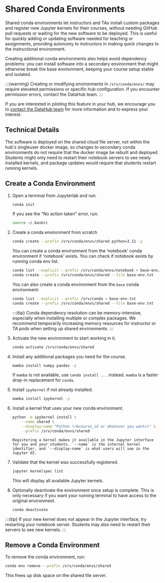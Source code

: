 # Shared Conda Environments

Shared conda environments let instructors and TAs install custom packages and
register new Jupyter kernels for their courses, without needing GitHub pull
requests or waiting for the new software to be deployed. This is useful for
quickly adding or updating software needed for teaching or assignments,
providing autonomy to instructors in making quick changes to the instructional
environment.

Creating additional conda environments also helps avoid dependency problems: you
can install software into a secondary environment that might otherwise break the
base environment, keeping your course setup stable and isolated.

:::{warning}
Creating or modifying environments in `/srv/conda/envs/` may require elevated
permissions or specific hub configuration. If you encounter permission errors,
contact the DataHub team.
:::

If you are interested in piloting this feature in your hub, we encourage you to
[contact the DataHub
team](https://github.com/berkeley-dsep-infra/datahub/issues/new?template=featurerequest.md)
for more information and to express your interest.

## Technical Details

The software is deployed on the shared cloud file server, not within the hub's
singleuser docker image, so changes to secondary conda environments do not
require that the docker image be rebuilt and deployed. Students might only need
to restart their notebook servers to see newly installed kernels, and package
updates would require that students restart running kernels.

## Create a Conda Environment

1. Open a terminal from Jupyterlab and run:

   ```bash
   conda init
   ```

   If you see the “No action taken” error, run:

   ```bash
   source ~/.bashrc
   ```

1. Create a conda environment from scratch

   ```bash
   conda create --prefix /srv/conda/envs/shared python=3.11 -y
   ```

   You can create a conda environment from the ‘notebook’ conda environment if ‘notebook’ exists. You can check if notebook exists by running conda env list.

   ```bash
   conda list --explicit --prefix /srv/conda/envs/notebook > base-env.txt
   conda create --prefix /srv/conda/envs/shared --file base-env.txt
   ```

   You can also create a conda environment from the `base` conda environment:

   ```bash
   conda list --explicit --prefix /srv/conda > base-env.txt
   conda create --prefix /srv/conda/envs/shared --file base-env.txt
   ```
   :::{tip}
   Conda dependency resolution can be memory-intensive, especially when installing multiple or complex packages. We recommend temporarily increasing memory resources for instructor or TA pods when setting up shared environments.
   :::

1. Activate the new environment to start working in it.

   ```bash
   conda activate /srv/conda/envs/shared
   ```

1. Install any additional packages you need for the course.

   ```bash
   mamba install numpy pandas -y
   ```
   If `mamba` is not available, use `conda install ...` instead. `mamba` is a faster drop-in replacement for `conda`.

1. Install `ipykernel` if not already installed.

   ```bash
   mamba install ipykernel -y
   ```

1. Install a kernel that uses your new conda environment.

   ```bash
   python -m ipykernel install \
       --name shared \
       --display-name "Python (<bcourse_id or whatever you want>)" \
       --prefix /srv/conda/envs/shared
   ```

   ```{note}
   Registering a kernel makes it available in the Jupyter interface for you and your students. `--name` is the internal kernel identifier, and `--display-name` is what users will see in the Jupyter UI.
   ```

1. Validate that the kernel was successfully registered.

   ```bash
   jupyter kernelspec list
   ```

   This will display all available Jupyter kernels.

1. Optionally deactivate the environment once setup is complete. This is only necessary if you want your running terminal to have access to the original environment.

   ```bash
   conda deactivate
   ```

:::{tip}
If your new kernel does not appear in the Jupyter interface, try restarting your notebook server. Students may also need to restart their servers to see new kernels.
:::

## Remove a Conda Environment

To remove the conda environment, run:

```bash
conda env remove --prefix /srv/conda/envs/shared
```

This frees up disk space on the shared file server.
